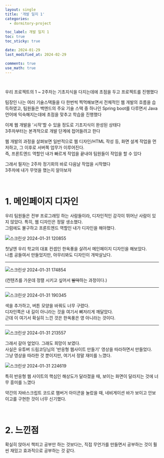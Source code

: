 ```yaml
---
layout: single
title: '개발 일지 1'
categories:
  - dormitory-project

toc_label: 개발 일지 1
toc: true
toc_sticky: true

date: 2024-01-29
last_modified_at: 2024-02-29 

comments: true
use_math: true
---
```


<br>

우리 프로젝트의 1 ~ 2주차는 기초지식을 다지는데에 초점을 두고 프로젝트를 진행했다  

팀장인 나는 여러 기술스택들을 다 한번씩 찍먹해보면서 전체적인 웹 개발의 흐름을 습득하였고, 팀원들은 백엔드의 주요 기술 스택 중 하나인 Spring boot를 다루면서 Java언어에 익숙해지는데에 초점을 맞추고 학습을 진행했다  

이제 웹 개발을 '시작'할 수 있을 정도로 기초지식이 완성된 상태다  
3주차부터는 본격적으로 개발 단계에 접어들려고 한다  

웹 개발의 과정을 살펴보면 일반적으로 웹 디자인/HTML 작성 등, 화면 설계 작업을 먼저하고, 그 이후로 서버쪽 업무가 이루어진다.  
즉, 프론트엔드 역할인 내가 빠르게 작업을 끝내야 팀원들이 작업을 할 수 있다

그래서 필자는 2주차 정기회의 바로 다음날 작업을 시작했다  
3주차에 내가 무엇을 했는지 알아보자

<br>

# 1. 메인페이지 디자인

우리 팀원들은 전부 프로그래밍 하는 사람들이라, 디자인적인 감각이 뛰어난 사람이 있지 않았다. 특히, 웹 디자인은 정말 생소했다.  
그럼에도 불구하고 프론트엔드 역할인 내가 디자인을 해야했다.

![스크린샷 2024-01-31 120855](https://github.com/lgwqwer/lgwqwer.github.io/assets/129755540/059370ef-1b78-463e-8eac-cf6fdb729840)

첫날엔 우리 학교의 대표 컨셉인 한옥풍을 살려서 메인페이지 디자인을 해보았다.  
나름 공들여서 만들었지만, 아무리봐도 디자인이 개박살났다.  

<hr>

![스크린샷 2024-01-31 174854](https://github.com/lgwqwer/lgwqwer.github.io/assets/129755540/63db0008-9ecb-401b-ab6c-9e598bd8da09)

(컨텐츠를 가운데 정렬 시키고 싶어서 ~~발악~~하는 과정이다.)

<hr>

![스크린샷 2024-01-31 190345](https://github.com/lgwqwer/lgwqwer.github.io/assets/129755540/2638a7a5-e284-42d4-a56a-756b30f0e4d4)


색을 추가하고, 버튼 모양을 바꿔도 너무 구렸다.  
디자인쪽은 내 길이 아니라는 것을 여기서 뼈저리게 깨달았다.   
근데 이 여기서 확실히 느낀 것은 한옥풍은 영 아니라는 것이다.

<hr>

![스크린샷 2024-01-31 213557](https://github.com/lgwqwer/lgwqwer.github.io/assets/129755540/a589feb0-c2a3-480a-a813-dab42963073b)

그래서 갈아 엎었다. 그래도 희망이 보였다.  
사실은 유튜버 드림코딩님의 '반응형 웹사이트 만들기' 영상을 따라하면서 만들었다.  
그냥 영상을 따라한 것 뿐이지만, 여기서 정말 재미를 느꼈다.  

![스크린샷 2024-01-31 224619](https://github.com/lgwqwer/lgwqwer.github.io/assets/129755540/34069db8-0887-47c0-8d46-d253c600306c)

특히 반응형 웹 사이트의 핵심인 해상도가 달라졌을 때, 보이는 화면이 달라지는 것에 너무 흥미를 느꼈다

약간의 자바스크립트 코드로 햄버거 아이콘을 눌렀을 때, 네비게이션 바가 보이고 안보이고를 구현한 것이 너무 신기했다.

<br>

# 2. 느낀점

확실히 앉아서 책피고 공부만 하는 것보다는, 직접 무언가를 만들면서 공부하는 것이 훨씬 재밌고 효과적으로 공부하는 것 같다.  
